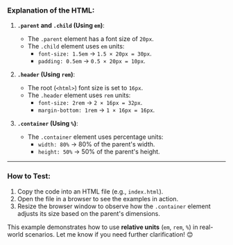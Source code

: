 ### Explanation of the HTML:

1. **`.parent` and `.child` (Using `em`)**:

   - The `.parent` element has a font size of `20px`.
   - The `.child` element uses `em` units:
     - `font-size: 1.5em` → `1.5 × 20px = 30px`.
     - `padding: 0.5em` → `0.5 × 20px = 10px`.

2. **`.header` (Using `rem`)**:

   - The root (`<html>`) font size is set to `16px`.
   - The `.header` element uses `rem` units:
     - `font-size: 2rem` → `2 × 16px = 32px`.
     - `margin-bottom: 1rem` → `1 × 16px = 16px`.

3. **`.container` (Using `%`)**:
   - The `.container` element uses percentage units:
     - `width: 80%` → 80% of the parent's width.
     - `height: 50%` → 50% of the parent's height.

---

### How to Test:

1. Copy the code into an HTML file (e.g., `index.html`).
2. Open the file in a browser to see the examples in action.
3. Resize the browser window to observe how the `.container` element adjusts its size based on the parent's dimensions.

This example demonstrates how to use **relative units** (`em`, `rem`, `%`) in real-world scenarios. Let me know if you need further clarification! 😊
